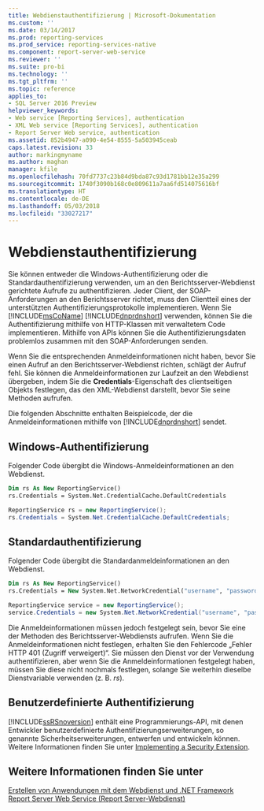 ```yaml
---
title: Webdienstauthentifizierung | Microsoft-Dokumentation
ms.custom: ''
ms.date: 03/14/2017
ms.prod: reporting-services
ms.prod_service: reporting-services-native
ms.component: report-server-web-service
ms.reviewer: ''
ms.suite: pro-bi
ms.technology: ''
ms.tgt_pltfrm: ''
ms.topic: reference
applies_to:
- SQL Server 2016 Preview
helpviewer_keywords:
- Web service [Reporting Services], authentication
- XML Web service [Reporting Services], authentication
- Report Server Web service, authentication
ms.assetid: 852b4947-a090-4e54-8555-5a503945ceab
caps.latest.revision: 33
author: markingmyname
ms.author: maghan
manager: kfile
ms.openlocfilehash: 70fd7737c23b84d9bda87c93d1781bb12e35a299
ms.sourcegitcommit: 1740f3090b168c0e809611a7aa6fd514075616bf
ms.translationtype: HT
ms.contentlocale: de-DE
ms.lasthandoff: 05/03/2018
ms.locfileid: "33027217"
---
```

# <a name="web-service-authentication"></a>Webdienstauthentifizierung
  Sie können entweder die Windows-Authentifizierung oder die Standardauthentifizierung verwenden, um an den Berichtsserver-Webdienst gerichtete Aufrufe zu authentifizieren. Jeder Client, der SOAP-Anforderungen an den Berichtsserver richtet, muss den Clientteil eines der unterstützten Authentifizierungsprotokolle implementieren. Wenn Sie [!INCLUDE[msCoName](../../../includes/msconame-md.md)] [!INCLUDE[dnprdnshort](../../../includes/dnprdnshort-md.md)] verwenden, können Sie die Authentifizierung mithilfe von HTTP-Klassen mit verwaltetem Code implementieren. Mithilfe von APIs können Sie die Authentifizierungsdaten problemlos zusammen mit den SOAP-Anforderungen senden.  
  
 Wenn Sie die entsprechenden Anmeldeinformationen nicht haben, bevor Sie einen Aufruf an den Berichtsserver-Webdienst richten, schlägt der Aufruf fehl. Sie können die Anmeldeinformationen zur Laufzeit an den Webdienst übergeben, indem Sie die **Credentials**-Eigenschaft des clientseitigen Objekts festlegen, das den XML-Webdienst darstellt, bevor Sie seine Methoden aufrufen.  
  
 Die folgenden Abschnitte enthalten Beispielcode, der die Anmeldeinformationen mithilfe von [!INCLUDE[dnprdnshort](../../../includes/dnprdnshort-md.md)] sendet.  
  
## <a name="windows-authentication"></a>Windows-Authentifizierung  
 Folgender Code übergibt die Windows-Anmeldeinformationen an den Webdienst.  
  
```vb  
Dim rs As New ReportingService()  
rs.Credentials = System.Net.CredentialCache.DefaultCredentials  
```  
  
```csharp  
ReportingService rs = new ReportingService();  
rs.Credentials = System.Net.CredentialCache.DefaultCredentials;  
```  
  
## <a name="basic-authentication"></a>Standardauthentifizierung  
 Folgender Code übergibt die Standardanmeldeinformationen an den Webdienst.  
  
```vb  
Dim rs As New ReportingService()  
rs.Credentials = New System.Net.NetworkCredential("username", "password", "domain")  
```  
  
```csharp  
ReportingService service = new ReportingService();  
service.Credentials = new System.Net.NetworkCredential("username", "password", "domain");  
```  
  
 Die Anmeldeinformationen müssen jedoch festgelegt sein, bevor Sie eine der Methoden des Berichtsserver-Webdiensts aufrufen. Wenn Sie die Anmeldeinformationen nicht festlegen, erhalten Sie den Fehlercode „Fehler HTTP 401 (Zugriff verweigert)“. Sie müssen den Dienst vor der Verwendung authentifizieren, aber wenn Sie die Anmeldeinformationen festgelegt haben, müssen Sie diese nicht nochmals festlegen, solange Sie weiterhin dieselbe Dienstvariable verwenden (z. B. *rs*).  
  
## <a name="custom-authentication"></a>Benutzerdefinierte Authentifizierung  
 [!INCLUDE[ssRSnoversion](../../../includes/ssrsnoversion-md.md)] enthält eine Programmierungs-API, mit denen Entwickler benutzerdefinierte Authentifizierungserweiterungen, so genannte Sicherheitserweiterungen, entwerfen und entwickeln können. Weitere Informationen finden Sie unter [Implementing a Security Extension](../../../reporting-services/extensions/security-extension/implementing-a-security-extension.md).  
  
## <a name="see-also"></a>Weitere Informationen finden Sie unter  
 [Erstellen von Anwendungen mit dem Webdienst und .NET Framework](../../../reporting-services/report-server-web-service/net-framework/building-applications-using-the-web-service-and-the-net-framework.md)   
 [Report Server Web Service (Report Server-Webdienst)](../../../reporting-services/report-server-web-service/report-server-web-service.md)  
  
  
